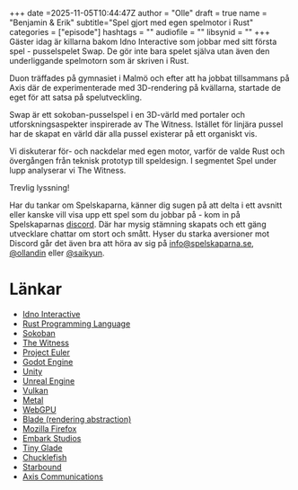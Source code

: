 +++
date =2025-11-05T10:44:47Z
author = "Olle"
draft = true 
name = "Benjamin & Erik"
subtitle="Spel gjort med egen spelmotor i Rust"
categories = ["episode"]
hashtags = ""
audiofile = ""
libsynid = ""
+++
Gäster idag är killarna bakom Idno Interactive som jobbar med sitt första spel - pusselspelet Swap. De gör inte bara spelet själva utan även den underliggande spelmotorn som är skriven i Rust.

Duon träffades på gymnasiet i Malmö och efter att ha jobbat tillsammans på Axis där de experimenterade med 3D-rendering på kvällarna, startade de eget för att satsa på spelutveckling.

Swap är ett sokoban-pusselspel i en 3D-värld med portaler och utforskningsaspekter inspirerade av The Witness. Istället för linjära pussel har de skapat en värld där alla pussel existerar på ett organiskt vis.

Vi diskuterar för- och nackdelar med egen motor, varför de valde Rust och övergången från teknisk prototyp till speldesign. I segmentet Spel under lupp analyserar vi The Witness.

Trevlig lyssning!

Har du tankar om Spelskaparna, känner dig sugen på att delta i ett avsnitt eller kanske vill visa upp ett spel som du jobbar på - kom in på Spelskaparnas [discord](https://discord.gg/hBHEXss). Där har mysig stämning skapats och ett gäng utvecklare chattar om stort och smått. Hyser du starka aversioner mot Discord går det även bra att höra av sig på info@spelskaparna.se, [@ollandin](https://twitter.com/ollelandin) eller [@saikyun](https://twitter.com/Saikyun).

# Länkar
* [Idno Interactive](https://idno.se/)
* [Rust Programming Language](https://www.rust-lang.org/)
* [Sokoban](https://en.wikipedia.org/wiki/Sokoban)
* [The Witness](https://store.steampowered.com/app/210970/The_Witness/)
* [Project Euler](https://projecteuler.net/)
* [Godot Engine](https://godotengine.org/)
* [Unity](https://unity.com/)
* [Unreal Engine](https://www.unrealengine.com/)
* [Vulkan](https://www.vulkan.org/)
* [Metal](https://developer.apple.com/metal/)
* [WebGPU](https://www.w3.org/TR/webgpu/)
* [Blade (rendering abstraction)](https://github.com/kvark/blade)
* [Mozilla Firefox](https://www.mozilla.org/firefox/)
* [Embark Studios](https://www.embark-studios.com/)
* [Tiny Glade](https://store.steampowered.com/app/2198150/Tiny_Glade/)
* [Chucklefish](https://chucklefish.org/)
* [Starbound](https://store.steampowered.com/app/211820/Starbound/)
* [Axis Communications](https://www.axis.com/)